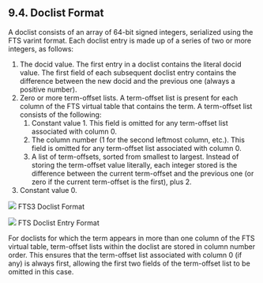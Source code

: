 ## 9\.4\. Doclist Format



 A doclist consists of an array of 64\-bit signed integers, serialized using
 the FTS varint format. Each doclist entry is made up of a series of two
 or more integers, as follows:



1. The docid value. The first entry in a doclist contains the literal docid
 value. The first field of each subsequent doclist entry contains the
 difference between the new docid and the previous one (always a positive
 number).
2. Zero or more term\-offset lists. A term\-offset list is present for each
 column of the FTS virtual table that contains the term. A term\-offset
 list consists of the following:
	1. Constant value 1\. This field is omitted for any term\-offset list
	 associated with column 0\.
	2. The column number (1 for the second leftmost column, etc.). This
	 field is omitted for any term\-offset list associated with column 0\.
	3. A list of term\-offsets, sorted from smallest to largest. Instead
	 of storing the term\-offset value literally, each integer stored
	 is the difference between the current term\-offset and the previous
	 one (or zero if the current term\-offset is the first), plus 2\.
3. Constant value 0\.



![](images/fts3_doclist2.png)
 FTS3 Doclist Format




![](images/fts3_doclist.png)
 FTS Doclist Entry Format




 For doclists for which the term appears in more than one column of the FTS
 virtual table, term\-offset lists within the doclist are stored in column
 number order. This ensures that the term\-offset list associated with
 column 0 (if any) is always first, allowing the first two fields of the
 term\-offset list to be omitted in this case.




